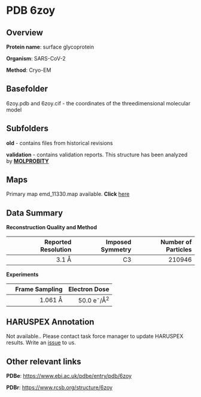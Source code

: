 # PDB 6zoy

## Overview

**Protein name**: surface glycoprotein

**Organism**: SARS-CoV-2

**Method**: Cryo-EM



## Basefolder

6zoy.pdb and 6zoy.cif - the coordinates of the threedimensional molecular model

## Subfolders



**old** - contains files from historical revisions

**validation** - contains validation reports. This structure has been analyzed by   [**MOLPROBITY**](https://github.com/thorn-lab/coronavirus_structural_task_force/tree/master/pdb/surface_glycoprotein/SARS-CoV-2/6zoy/validation/molprobity)   



## Maps

Primary map emd_11330.map available. **Click** [here](http://ftp.wwpdb.org/pub/emdb/structures/EMD-11330/map/) 

## Data Summary
**Reconstruction Quality and Method**

|   | Reported Resolution | Imposed Symmetry | Number of Particles |
|---|-------------:|----------------:|--------------:|
|   |3.1 Å|C3|210946|

**Experiments**

|   | Frame Sampling | Electron Dose |
|---|-------------:|----------------:|
|   |1.061 Å|50.0 e<sup>-</sup>/Å<sup>2</sup>|

## HARUSPEX Annotation

Not available.. Please contact task force manager to update HARUSPEX results. Write an [issue](https://github.com/thorn-lab/coronavirus_structural_task_force/issues) to us.

## Other relevant links 
**PDBe**:  https://www.ebi.ac.uk/pdbe/entry/pdb/6zoy
 
**PDBr**: https://www.rcsb.org/structure/6zoy 
